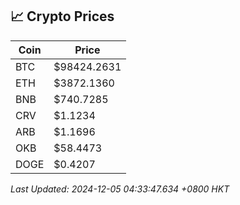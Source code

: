 ## 📈 Crypto Prices

| Coin | Price |
| ---- | ----- |
| BTC | $98424.2631 |
| ETH | $3872.1360 |
| BNB | $740.7285 |
| CRV | $1.1234 |
| ARB | $1.1696 |
| OKB | $58.4473 |
| DOGE | $0.4207 |

_Last Updated: 2024-12-05 04:33:47.634 +0800 HKT_